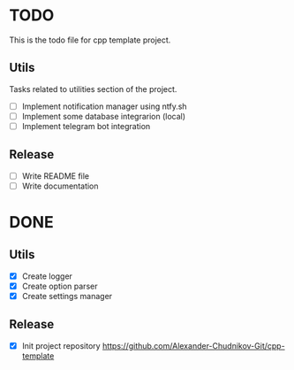 # TODO

This is the todo file for cpp template project.

## Utils

Tasks related to utilities section of the project.
- [ ] Implement notification manager using ntfy.sh
- [ ] Implement some database integrarion (local)
- [ ] Implement telegram bot integration

## Release

- [ ] Write README file
- [ ] Write documentation

# DONE

## Utils

- [x] Create logger
- [x] Create option parser
- [x] Create settings manager

## Release

- [x] Init project repository https://github.com/Alexander-Chudnikov-Git/cpp-template
